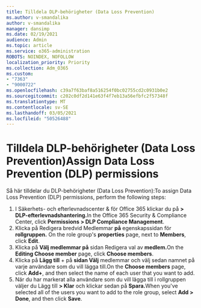 ```yaml
---
title: Tilldela DLP-behörigheter (Data Loss Prevention)
ms.author: v-smandalika
author: v-smandalika
manager: dansimp
ms.date: 02/19/2021
audience: Admin
ms.topic: article
ms.service: o365-administration
ROBOTS: NOINDEX, NOFOLLOW
localization_priority: Priority
ms.collection: Adm_O365
ms.custom:
- "7363"
- "9000722"
ms.openlocfilehash: c39a7f63baf8a516254f0bc02755cd2c0931b0e2
ms.sourcegitcommit: c202c0df2d141e63f4f7eb13a56efbfc2f57348f
ms.translationtype: MT
ms.contentlocale: sv-SE
ms.lasthandoff: 03/05/2021
ms.locfileid: "50526488"
---
```

# <a name="assign-data-loss-prevention-dlp-permissions"></a><span data-ttu-id="8836f-102">Tilldela DLP-behörigheter (Data Loss Prevention)</span><span class="sxs-lookup"><span data-stu-id="8836f-102">Assign Data Loss Prevention (DLP) permissions</span></span>

<span data-ttu-id="8836f-103">Så här tilldelar du DLP-behörigheter (Data Loss Prevention):</span><span class="sxs-lookup"><span data-stu-id="8836f-103">To assign Data Loss Prevention (DLP) permissions, perform the following steps:</span></span>

1. <span data-ttu-id="8836f-104">I Säkerhets- och efterlevnadscenter & för Office 365 klickar du på **> DLP-efterlevnadshantering.**</span><span class="sxs-lookup"><span data-stu-id="8836f-104">In the Office 365 Security & Compliance Center, click **Permissions > DLP Compliance Management**.</span></span>
2. <span data-ttu-id="8836f-105">Klicka på Redigera bredvid Medlemmar **på** egenskapssidan för **rollgruppen.** </span><span class="sxs-lookup"><span data-stu-id="8836f-105">On the role group's **properties** page, next to **Members**, click **Edit**.</span></span>
3. <span data-ttu-id="8836f-106">Klicka på **Välj medlemmar på** sidan Redigera val av **medlem.**</span><span class="sxs-lookup"><span data-stu-id="8836f-106">On the **Editing Choose member** page, click **Choose members**.</span></span>
4. <span data-ttu-id="8836f-107">Klicka på **Lägg till** + på **sidan Välj** medlemmar och välj sedan namnet på varje användare som du vill lägga till.</span><span class="sxs-lookup"><span data-stu-id="8836f-107">On the **Choose members** page, click **Add+**, and then select the name of each user that you want to add.</span></span>
5. <span data-ttu-id="8836f-108">När du har markerat alla användare som du vill lägga till i rollgruppen väljer du Lägg till **> Klar** och klickar sedan på **Spara.**</span><span class="sxs-lookup"><span data-stu-id="8836f-108">When you've selected all of the users you want to add to the role group, select **Add > Done**, and then click **Save**.</span></span>
